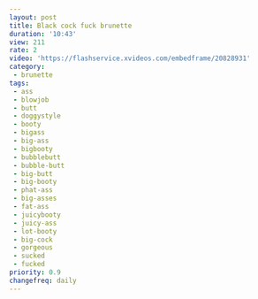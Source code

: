 ```yaml
---
layout: post
title: Black cock fuck brunette
duration: '10:43'
view: 211
rate: 2
video: 'https://flashservice.xvideos.com/embedframe/20828931'
category: 
 - brunette
tags: 
 - ass
 - blowjob
 - butt
 - doggystyle
 - booty
 - bigass
 - big-ass
 - bigbooty
 - bubblebutt
 - bubble-butt
 - big-butt
 - big-booty
 - phat-ass
 - big-asses
 - fat-ass
 - juicybooty
 - juicy-ass
 - lot-booty
 - big-cock
 - gorgeous
 - sucked
 - fucked
priority: 0.9
changefreq: daily
---
```

